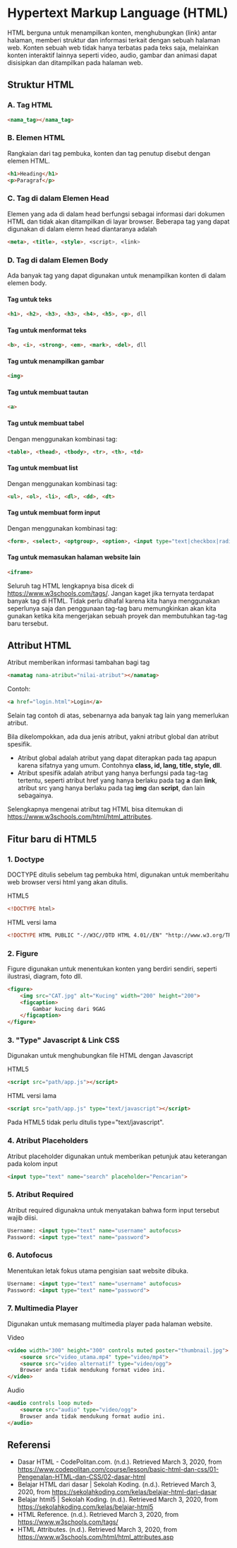 # Hypertext Markup Language (HTML)

HTML berguna untuk menampilkan konten, menghubungkan (link) antar halaman, memberi struktur dan informasi terkait dengan sebuah halaman web. Konten sebuah web tidak hanya terbatas pada teks saja, melainkan konten interaktif lainnya seperti video, audio, gambar dan animasi dapat disisipkan dan ditampilkan pada halaman web.

## Struktur HTML

### A. Tag HTML
```html
<nama_tag></nama_tag>
```

### B. Elemen HTML
Rangkaian dari tag pembuka, konten dan tag penutup disebut dengan elemen HTML.

```html
<h1>Heading</h1>
<p>Paragraf</p>
```

### C. Tag di dalam Elemen Head
Elemen yang ada di dalam head berfungsi sebagai informasi dari dokumen HTML dan tidak akan ditampilkan di layar browser. Beberapa tag yang dapat digunakan di dalam elemn head diantaranya adalah
```html 
<meta>, <title>, <style>, <script>, <link>
```

### D. Tag di dalam Elemen Body
Ada banyak tag yang dapat digunakan untuk menampilkan konten di dalam elemen body.

#### Tag untuk teks 
```html
<h1>, <h2>, <h3>, <h3>, <h4>, <h5>, <p>, dll
```

#### Tag untuk menformat teks
```html
<b>, <i>, <strong>, <em>, <mark>, <del>, dll
```

#### Tag untuk menampilkan gambar
```html
<img>
```

#### Tag untuk membuat tautan
```html
<a>
```

#### Tag untuk membuat tabel
Dengan menggunakan kombinasi tag:
```html
<table>, <thead>, <tbody>, <tr>, <th>, <td>
```

#### Tag untuk membuat list
Dengan menggunakan kombinasi tag:
```html
<ul>, <ol>, <li>, <dl>, <dd>, <dt>
```

#### Tag untuk membuat form input
Dengan menggunakan kombinasi tag:
```html
<form>, <select>, <optgroup>, <option>, <input type="text|checkbox|radio">, <textarea>
```

#### Tag untuk memasukan halaman website lain
```html
<iframe>
```

Seluruh tag HTML lengkapnya bisa dicek di https://www.w3schools.com/tags/. Jangan kaget jika ternyata terdapat banyak tag di HTML. Tidak perlu dihafal karena kita hanya menggunakan seperlunya saja dan penggunaan tag-tag baru memungkinkan akan kita gunakan ketika kita mengerjakan sebuah proyek dan membutuhkan tag-tag baru tersebut.

## Attribut HTML
Atribut memberikan informasi tambahan bagi tag
```html
<namatag nama-atribut="nilai-atribut"></namatag>
```
Contoh:
```html
<a href="login.html">Login</a>
```

Selain tag contoh di atas, sebenarnya ada banyak tag lain yang memerlukan atribut. 

Bila dikelompokkan, ada dua jenis atribut, yakni atribut global dan atribut spesifik. 
- Atribut global adalah atribut yang dapat diterapkan pada tag apapun karena sifatnya yang umum. Contohnya <strong>class, id, lang, title, style, dll</strong>. 
- Atribut spesifik adalah atribut yang hanya berfungsi pada tag-tag tertentu, seperti atribut href yang hanya berlaku pada tag <strong>a</strong> dan <strong>link</strong>, atribut src yang hanya berlaku pada tag <strong>img</strong> dan <strong>script</strong>, dan lain sebagainya.

Selengkapnya mengenai atribut tag HTML bisa ditemukan di https://www.w3schools.com/html/html_attributes.

## Fitur baru di HTML5

### 1. Doctype
DOCTYPE ditulis sebelum tag pembuka html, digunakan untuk memberitahu web browser versi html yang akan ditulis.

HTML5
```html
<!DOCTYPE html>
```

HTML versi lama
```html
<!DOCTYPE HTML PUBLIC "-//W3C//DTD HTML 4.01//EN" "http://www.w3.org/TR/html4/strict.dtd">
```

### 2. Figure
Figure digunakan untuk menentukan konten yang berdiri sendiri, seperti ilustrasi, diagram, foto dll.

```html
<figure>
    <img src="CAT.jpg" alt="Kucing" width="200" height="200">
    <figcaption>
        Gambar kucing dari 9GAG
    </figcaption>
</figure>
```

### 3. "Type" Javascript & Link CSS
Digunakan untuk menghubungkan file HTML dengan Javascript

HTML5
```html
<script src="path/app.js"></script>
```
HTML versi lama
```html
<script src="path/app.js" type="text/javascript"></script>
```

Pada HTML5 tidak perlu ditulis type="text/javascript".

### 4. Atribut Placeholders
Atribut placeholder digunakan untuk memberikan petunjuk atau keterangan pada kolom input
```html
<input type="text" name="search" placeholder="Pencarian">
```

### 5. Atribut Required 
Atribut required digunakna untuk menyatakan bahwa form input tersebut wajib diisi.
```html
Username: <input type="text" name="username" autofocus>
Password: <input type="text" name="password">
```

### 6. Autofocus
Menentukan letak fokus utama pengisian saat website dibuka.
```html
Username: <input type="text" name="username" autofocus>
Password: <input type="text" name="password">
```

### 7. Multimedia Player
Digunakan untuk memasang multimedia player pada halaman website.

Video
```html
<video width="300" height="300" controls muted poster="thumbnail.jpg">
    <source src="video_utama.mp4" type="video/mp4">
    <source src="video alternatif" type="video/ogg">
    Browser anda tidak mendukung format video ini.
</video>
```

Audio
```html
<audio controls loop muted>
    <source src="audio" type="video/ogg">
    Browser anda tidak mendukung format audio ini.
</audio>
```


## Referensi
- Dasar HTML - CodePolitan.com. (n.d.). Retrieved March 3, 2020, from https://www.codepolitan.com/course/lesson/basic-html-dan-css/01-Pengenalan-HTML-dan-CSS/02-dasar-html
- Belajar HTML dari dasar | Sekolah Koding. (n.d.). Retrieved March 3, 2020, from https://sekolahkoding.com/kelas/belajar-html-dari-dasar
- Belajar html5 | Sekolah Koding. (n.d.). Retrieved March 3, 2020, from https://sekolahkoding.com/kelas/belajar-html5
- HTML Reference. (n.d.). Retrieved March 3, 2020, from https://www.w3schools.com/tags/
- HTML Attributes. (n.d.). Retrieved March 3, 2020, from https://www.w3schools.com/html/html_attributes.asp